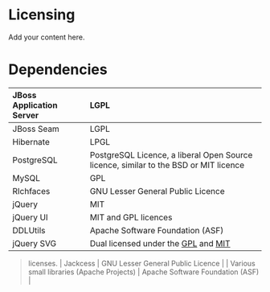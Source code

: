 # Licensing #

Add your content here.


# Dependencies #


| JBoss Application Server | LGPL |
|:-------------------------|:-----|
| JBoss Seam               | LGPL |
| Hibernate                | LPGL |
| PostgreSQL               | PostgreSQL Licence, a liberal Open Source licence, similar to the BSD or MIT licence |
| MySQL                    | GPL  |
| RIchfaces                | GNU Lesser General Public Licence |
| jQuery                   | MIT  |
| jQuery UI                | MIT and GPL licences |
| DDLUtils                 | Apache Software Foundation (ASF) |
| jQuery SVG               | Dual licensed under the [GPL](http://dev.jquery.com/browser/trunk/jquery/GPL-LICENSE.txt) and [MIT](http://dev.jquery.com/browser/trunk/jquery/MIT-LICENSE.txt)|
> licenses. 
| Jackcess                 | GNU Lesser General Public Licence |
| Various small libraries (Apache Projects) | Apache Software Foundation (ASF) |